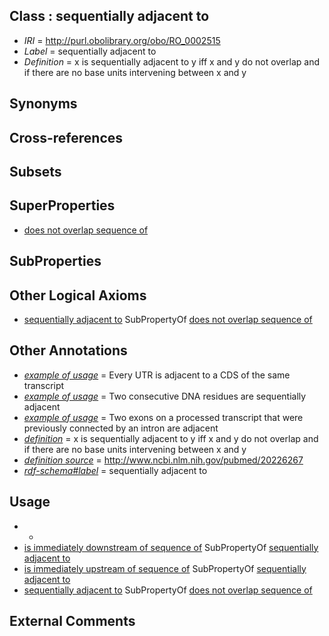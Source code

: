 
## Class : sequentially adjacent to

 * *IRI* = http://purl.obolibrary.org/obo/RO_0002515
 * *Label* = sequentially adjacent to
 * *Definition* = x is sequentially adjacent to y iff x and y do not overlap and if there are no base units intervening between x and y

## Synonyms


## Cross-references


## Subsets


## SuperProperties

 * [does not overlap sequence of](../../RO/27/RO_0002527.md)

## SubProperties


## Other Logical Axioms

 * [sequentially adjacent to](../../RO/15/RO_0002515.md) SubPropertyOf [does not overlap sequence of](../../RO/27/RO_0002527.md)

## Other Annotations

 * *[example of usage](../../IAO/12/IAO_0000112.md)* = Every UTR is adjacent to a CDS of the same transcript
 * *[example of usage](../../IAO/12/IAO_0000112.md)* = Two consecutive DNA residues are sequentially adjacent
 * *[example of usage](../../IAO/12/IAO_0000112.md)* = Two exons on a processed transcript that were previously connected by an intron are adjacent
 * *[definition](../../IAO/15/IAO_0000115.md)* = x is sequentially adjacent to y iff x and y do not overlap and if there are no base units intervening between x and y
 * *[definition source](../../IAO/19/IAO_0000119.md)* = http://www.ncbi.nlm.nih.gov/pubmed/20226267
 * *[rdf-schema#label](../../el/rdf-schema#label.md)* = sequentially adjacent to

## Usage

 * -
 * [is immediately downstream of sequence of](../../RO/30/RO_0002530.md) SubPropertyOf [sequentially adjacent to](../../RO/15/RO_0002515.md)
 * [is immediately upstream of sequence of](../../RO/31/RO_0002531.md) SubPropertyOf [sequentially adjacent to](../../RO/15/RO_0002515.md)
 * [sequentially adjacent to](../../RO/15/RO_0002515.md) SubPropertyOf [does not overlap sequence of](../../RO/27/RO_0002527.md)

## External Comments

